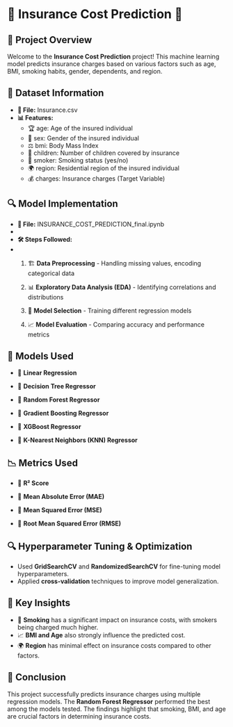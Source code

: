 # 🌟 Insurance Cost Prediction 🚀

## 📌 Project Overview
Welcome to the **Insurance Cost Prediction** project! This machine learning model predicts insurance charges based on various factors such as age, BMI, smoking habits, gender, dependents, and region.


## 📂 Dataset Information
- **📄 File:** Insurance.csv
- **📊 Features:**
  - 🏆 age: Age of the insured individual
  - 👫 sex: Gender of the insured individual
  - ⚖️ bmi: Body Mass Index
  - 👶 children: Number of children covered by insurance
  - 🚬 smoker: Smoking status (yes/no)
  - 🌍 region: Residential region of the insured individual
  - 💰 charges: Insurance charges (Target Variable)

## 🔍 Model Implementation

- **📜 File:** INSURANCE_COST_PREDICTION_final.ipynb
- 
- **🛠️ Steps Followed:**
- 
  1. 🏗️ **Data Preprocessing** - Handling missing values, encoding categorical data

  2. 📊 **Exploratory Data Analysis (EDA)** - Identifying correlations and distributions

  3. 🤖 **Model Selection** - Training different regression models

  4. 📈 **Model Evaluation** - Comparing accuracy and performance metrics

## 🤖 Models Used

- 🔹 **Linear Regression**
  
- 🔹 **Decision Tree Regressor**
  
- 🔹 **Random Forest Regressor**
  
- 🔹 **Gradient Boosting Regressor**
  
- 🔹 **XGBoost Regressor**
  
- 🔹 **K-Nearest Neighbors (KNN) Regressor**


## 📉 Metrics Used

- 📌 **R² Score**
  
- 📌 **Mean Absolute Error (MAE)**
  
- 📌 **Mean Squared Error (MSE)**

- 📌 **Root Mean Squared Error (RMSE)**

## 🔍 Hyperparameter Tuning & Optimization
- Used **GridSearchCV** and **RandomizedSearchCV** for fine-tuning model hyperparameters.
- Applied **cross-validation** techniques to improve model generalization.

## 🔑 Key Insights
- 🚬 **Smoking** has a significant impact on insurance costs, with smokers being charged much higher.
- 📈 **BMI and Age** also strongly influence the predicted cost.
- 🌍 **Region** has minimal effect on insurance costs compared to other factors.

## 🎯 Conclusion
This project successfully predicts insurance charges using multiple regression models. The **Random Forest Regressor** performed the best among the models tested. The findings highlight that smoking, BMI, and age are crucial factors in determining insurance costs.


